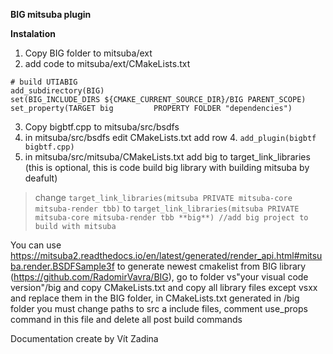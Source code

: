 **BIG mitsuba plugin**

**Instalation**

 1. Copy BIG folder to mitsuba/ext 
 2. add code to mitsuba/ext/CMakeLists.txt

> 
    # build UTIABIG
    add_subdirectory(BIG)
    set(BIG_INCLUDE_DIRS ${CMAKE_CURRENT_SOURCE_DIR}/BIG PARENT_SCOPE)
    set_property(TARGET big         PROPERTY FOLDER "dependencies")
 3. Copy bigbtf.cpp to mitsuba/src/bsdfs
 4.  in mitsuba/src/bsdfs edit CMakeLists.txt add row
	 4. `add_plugin(bigbtf          bigbtf.cpp)`
 5.  in mitsuba/src/mitsuba/CMakeLists.txt add big to target_link_libraries (this is optional, this is code build big library with building mitsuba by deafult)
> 
> change `target_link_libraries(mitsuba PRIVATE mitsuba-core mitsuba-render tbb)`
> to `target_link_libraries(mitsuba PRIVATE mitsuba-core mitsuba-render tbb **big**) //add big project to build with mitsuba`


You can use https://mitsuba2.readthedocs.io/en/latest/generated/render_api.html#mitsuba.render.BSDFSample3f to generate newest cmakelist from BIG library (https://github.com/RadomirVavra/BIG), go to folder  vs"your visual code version"/big and copy CMakeLists.txt and copy all library files except vsxx and replace them in the BIG folder, in CMakeLists.txt generated in /big folder you must change paths to src a include files, comment use_props command in this file and delete all post build commands




Documentation create by Vít Zadina 

